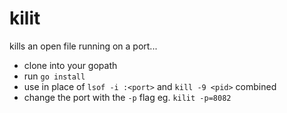 # kilit

kills an open file running on a port...
- clone into your gopath
- run ```go install```
- use in place of ```lsof -i :<port>``` and ```kill -9 <pid>``` combined
- change the port with the ```-p``` flag eg. ```kilit -p=8082```
